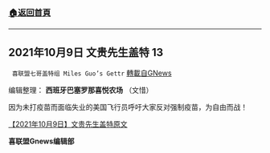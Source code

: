###  [:house:返回首頁](https://github.com/ourhimalayas/txt)
---


## 2021年10月9日 文贵先生盖特 13
` 喜联盟七哥盖特组 Miles Guo’s Gettr` [轉載自GNews](https://gnews.org/zh-hans/1586983/)

编辑整理： **西班牙巴塞罗那喜悦农场** （文惜）

因为未打疫苗而面临失业的美国飞行员呼吁大家反对强制疫苗，为自由而战！

[【2021年10月9日】文贵先生盖特原文](https://gettr.com/post/pdmvkf558e)

**喜联盟Gnews编辑部**
